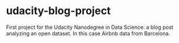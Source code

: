 # udacity-blog-project
First project for the Udacity Nanodegree in Data Science: a blog post analyzing an open dataset. In this case Airbnb data from Barcelona.
